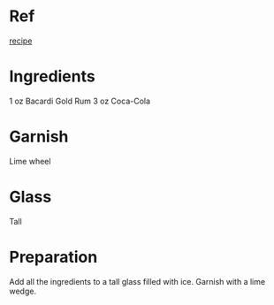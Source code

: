 # Ref
[recipe](https://www.liquor.com/recipes/cuba-libre)

# Ingredients
1 oz Bacardi Gold Rum
3 oz Coca-Cola

# Garnish
Lime wheel

# Glass
Tall

# Preparation
Add all the ingredients to a tall glass filled with ice.
Garnish with a lime wedge.
